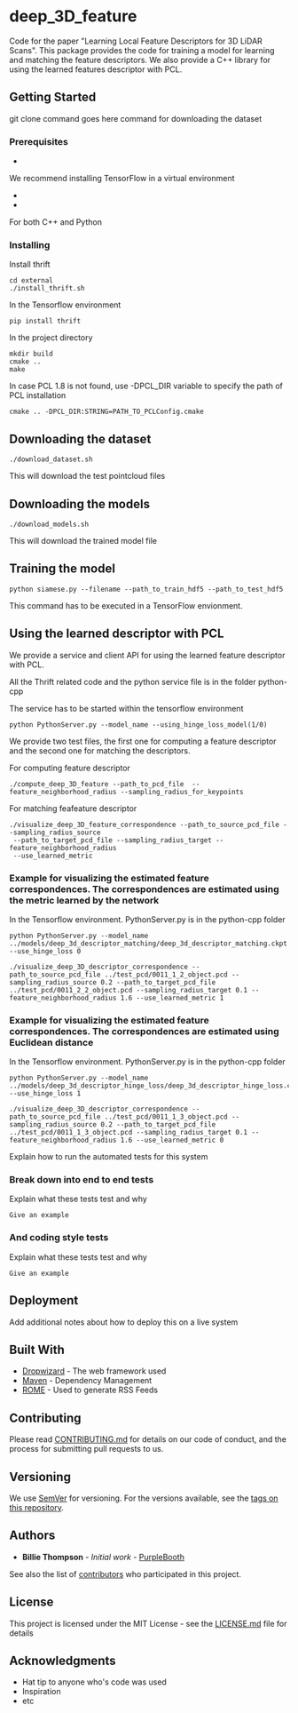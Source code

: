 # deep_3D_feature

Code for the paper "Learning Local Feature Descriptors for 3D LiDAR Scans".
This package provides the code for training a model for learning and matching
the feature descriptors. We also provide a C++ library for using the learned features descriptor with PCL. 




## Getting Started

git clone command goes here
command for downloading the dataset


### Prerequisites

* [Tensorflow]:(https://www.tensorflow.org/install/install_linux) 

We recommend installing TensorFlow in a virtual environment

* [PCL 1.8]:(https://github.com/PointCloudLibrary/pcl)

* [OpenCV]: (https://github.com/opencv/opencv)

For both C++ and Python

### Installing

Install thrift

```
cd external
./install_thrift.sh

```

In the Tensorflow environment
```
pip install thrift

```


In the project directory

```
mkdir build
cmake .. 
make

```
In case PCL 1.8 is not found, use -DPCL_DIR variable to specify the path of PCL installation
```
cmake .. -DPCL_DIR:STRING=PATH_TO_PCLConfig.cmake
```

## Downloading the dataset

```
./download_dataset.sh
```
This will download the test pointcloud files
## Downloading the models

```
./download_models.sh
```
This will download the trained model file


## Training the model

```
python siamese.py --filename --path_to_train_hdf5 --path_to_test_hdf5

```
This command has to be executed in a TensorFlow envionment. 

## Using the learned descriptor with PCL

We provide a service and client API for using the learned feature descriptor with PCL.

All the Thrift related code and the python service file is in the folder python-cpp

The service has to be started within the tensorflow environment
```
python PythonServer.py --model_name --using_hinge_loss_model(1/0)

```
We provide two test files, the first one for computing a feature descriptor and 
the second one for matching the descriptors.

For computing feature descriptor 
```
./compute_deep_3D_feature --path_to_pcd_file  --feature_neighborhood_radius --sampling_radius_for_keypoints

```

For matching feafeature descriptor 
```
./visualize_deep_3D_feature_correspondence --path_to_source_pcd_file --sampling_radius_source 
 --path_to_target_pcd_file --sampling_radius_target --feature_neighborhood_radius 
 --use_learned_metric

```

### Example for visualizing the estimated feature correspondences. The correspondences are estimated using the metric learned by the network


In the Tensorflow environment. PythonServer.py is in the python-cpp folder

```
python PythonServer.py --model_name ../models/deep_3d_descriptor_matching/deep_3d_descriptor_matching.ckpt --use_hinge_loss 0

```

```
./visualize_deep_3D_descriptor_correspondence --path_to_source_pcd_file ../test_pcd/0011_1_2_object.pcd --sampling_radius_source 0.2 --path_to_target_pcd_file ../test_pcd/0011_2_2_object.pcd --sampling_radius_target 0.1 --feature_neighborhood_radius 1.6 --use_learned_metric 1

```

### Example for visualizing the estimated feature correspondences. The correspondences are estimated using Euclidean distance


In the Tensorflow environment. PythonServer.py is in the python-cpp folder

```
python PythonServer.py --model_name ../models/deep_3d_descriptor_hinge_loss/deep_3d_descriptor_hinge_loss.ckpt --use_hinge_loss 1

```

```
./visualize_deep_3D_descriptor_correspondence --path_to_source_pcd_file ../test_pcd/0011_1_3_object.pcd --sampling_radius_source 0.2 --path_to_target_pcd_file ../test_pcd/0011_1_3_object.pcd --sampling_radius_target 0.1 --feature_neighborhood_radius 1.6 --use_learned_metric 0

```




Explain how to run the automated tests for this system

### Break down into end to end tests

Explain what these tests test and why

```
Give an example
```

### And coding style tests

Explain what these tests test and why

```
Give an example
```

## Deployment

Add additional notes about how to deploy this on a live system

## Built With

* [Dropwizard](http://www.dropwizard.io/1.0.2/docs/) - The web framework used
* [Maven](https://maven.apache.org/) - Dependency Management
* [ROME](https://rometools.github.io/rome/) - Used to generate RSS Feeds

## Contributing

Please read [CONTRIBUTING.md](https://gist.github.com/PurpleBooth/b24679402957c63ec426) for details on our code of conduct, and the process for submitting pull requests to us.

## Versioning

We use [SemVer](http://semver.org/) for versioning. For the versions available, see the [tags on this repository](https://github.com/your/project/tags). 

## Authors

* **Billie Thompson** - *Initial work* - [PurpleBooth](https://github.com/PurpleBooth)

See also the list of [contributors](https://github.com/your/project/contributors) who participated in this project.

## License

This project is licensed under the MIT License - see the [LICENSE.md](LICENSE.md) file for details

## Acknowledgments

* Hat tip to anyone who's code was used
* Inspiration
* etc




